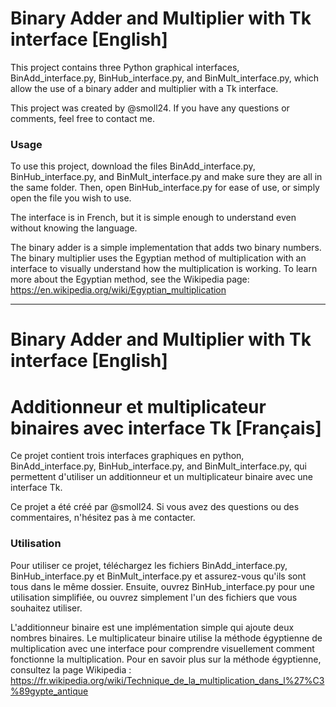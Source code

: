 # Binary Adder and Multiplier with Tk interface [English]
This project contains three Python graphical interfaces, BinAdd_interface.py, BinHub_interface.py, and BinMult_interface.py, which allow the use of a binary adder and multiplier with a Tk interface.

This project was created by @smoll24. If you have any questions or comments, feel free to contact me.

### Usage
To use this project, download the files BinAdd_interface.py, BinHub_interface.py, and BinMult_interface.py and make sure they are all in the same folder. Then, open BinHub_interface.py for ease of use, or simply open the file you wish to use.

The interface is in French, but it is simple enough to understand even without knowing the language.

The binary adder is a simple implementation that adds two binary numbers. The binary multiplier uses the Egyptian method of multiplication with an interface to visually understand how the multiplication is working. To learn more about the Egyptian method, see the Wikipedia page: https://en.wikipedia.org/wiki/Egyptian_multiplication

---
# Binary Adder and Multiplier with Tk interface [English]
# Additionneur et multiplicateur binaires avec interface Tk [Français]
Ce projet contient trois interfaces graphiques en python, BinAdd_interface.py, BinHub_interface.py, and BinMult_interface.py, qui permettent d'utiliser un additionneur et un multiplicateur binaire avec une interface Tk.

Ce projet a été créé par @smoll24. Si vous avez des questions ou des commentaires, n'hésitez pas à me contacter.

### Utilisation
Pour utiliser ce projet, téléchargez les fichiers BinAdd_interface.py, BinHub_interface.py et BinMult_interface.py et assurez-vous qu'ils sont tous dans le même dossier. Ensuite, ouvrez BinHub_interface.py pour une utilisation simplifiée, ou ouvrez simplement l'un des fichiers que vous souhaitez utiliser.

L'additionneur binaire est une implémentation simple qui ajoute deux nombres binaires. Le multiplicateur binaire utilise la méthode égyptienne de multiplication avec une interface pour comprendre visuellement comment fonctionne la multiplication. Pour en savoir plus sur la méthode égyptienne, consultez la page Wikipedia : https://fr.wikipedia.org/wiki/Technique_de_la_multiplication_dans_l%27%C3%89gypte_antique
